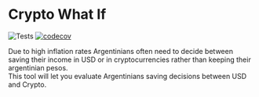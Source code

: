 # Crypto What If

![Tests](https://github.com/LucasLivrone/crypto-what-if/actions/workflows/Tests.yml/badge.svg)
[![codecov](https://codecov.io/gh/LucasLivrone/crypto-what-if/branch/main/graph/badge.svg?token=Z1DE1KYAYZ)](https://codecov.io/gh/LucasLivrone/crypto-what-if)     

Due to high inflation rates Argentinians often need to decide between saving their income in USD or in cryptocurrencies rather than keeping their argentinian pesos.  
This tool will let you evaluate Argentinians saving decisions between USD and Crypto.

